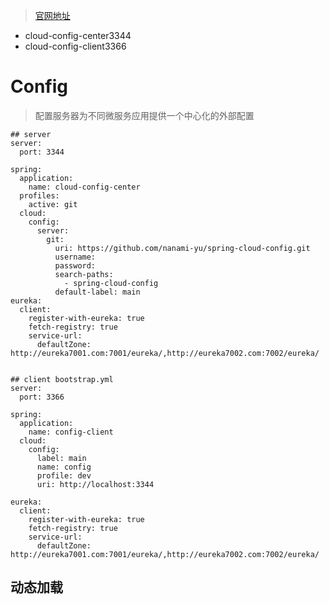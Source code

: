 > [官网地址](https://cloud.spring.io/spring-cloud-static/spring-cloud-config/2.2.1.RELEASE/reference/html/)
* cloud-config-center3344
* cloud-config-client3366

# Config
> 配置服务器为不同微服务应用提供一个中心化的外部配置
```pom
## server
server:
  port: 3344

spring:
  application:
    name: cloud-config-center
  profiles:
    active: git
  cloud:
    config:
      server:
        git:
          uri: https://github.com/nanami-yu/spring-cloud-config.git
          username:
          password:
          search-paths:
            - spring-cloud-config
          default-label: main
eureka:
  client:
    register-with-eureka: true
    fetch-registry: true
    service-url:
      defaultZone: http://eureka7001.com:7001/eureka/,http://eureka7002.com:7002/eureka/


## client bootstrap.yml
server:
  port: 3366

spring:
  application:
    name: config-client
  cloud:
    config:
      label: main
      name: config
      profile: dev
      uri: http://localhost:3344

eureka:
  client:
    register-with-eureka: true
    fetch-registry: true
    service-url:
      defaultZone: http://eureka7001.com:7001/eureka/,http://eureka7002.com:7002/eureka/

```

## 动态加载